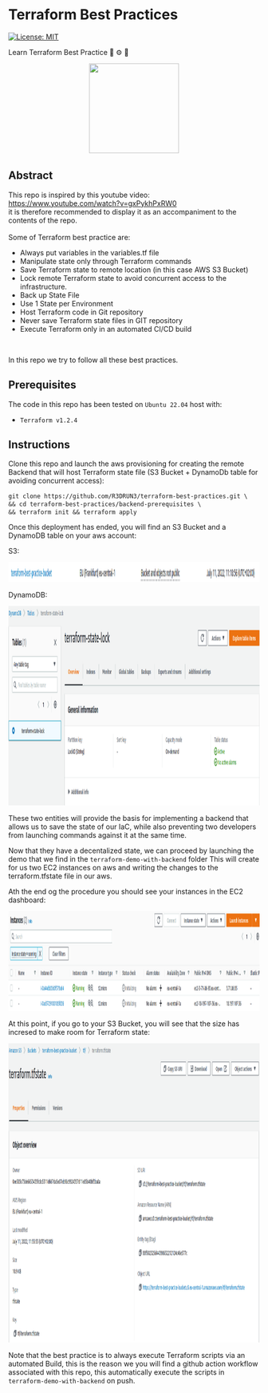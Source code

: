 # Terraform Best Practices
[![License: MIT](https://img.shields.io/badge/License-MIT-yellow.svg)](https://opensource.org/licenses/MIT)

Learn Terraform Best Practice 🤖 ⚙️ 🔧

<p align="center"><img width="180" height="180" src="https://github.com/yurijserrano/Github-Profile-Readme-Logos/blob/master/cloud/terraform.png"></p>

## Abstract
This repo is inspired by this youtube video: https://www.youtube.com/watch?v=gxPykhPxRW0
<br>
it is therefore recommended to display it as an accompaniment to the contents of the repo.
<br>
<br>
Some of Terraform best practice are:

- Always put variables in the variables.tf file
- Manipulate state only through Terraform commands
- Save Terraform state to remote location (in this case AWS S3 Bucket)
- Lock remote Terraform state to avoid concurrent access to the infrastructure.
- Back up State File
- Use 1 State per Environment
- Host Terraform code in Git repository
- Never save Terraform state files in GIT repository
- Execute Terraform only in an automated CI/CD build

<br>

In this repo we try to follow all these best practices.



## Prerequisites
The code in this repo has been tested on `Ubuntu 22.04` host with:

- `Terraform v1.2.4`

## Instructions
Clone this repo and launch the aws provisioning for creating the remote Backend that will host Terraform state file (S3 Bucket + DynamoDb table for avoiding concurrent access):

```console
git clone https://github.com/R3DRUN3/terraform-best-practices.git \
&& cd terraform-best-practices/backend-prerequisites \
&& terraform init && terraform apply
```

Once this deployment has ended, you will find an S3 Bucket and a DynamoDB table on your aws account:

S3:
<p align="left">
  <img width="1200" height="40" src="./images/tf-state-s3-bucket.png">
</p>

DynamoDB:
<p align="left">
  <img width="1200" height="400" src="./images/tf-state-dynamodb-lock-table.png">
</p>

These two entities will provide the basis for implementing a backend that allows us to save the state of our IaC, while also preventing two developers from launching commands against it at the same time.

Now that they have a decentalized state, we can proceed by launching the demo that we find in the `terraform-demo-with-backend` folder
This will create for us two EC2 instances on aws and writing the changes to the terraform.tfstate file in our aws.

Ath the end og the procedure you should see your instances in the EC2 dashboard:

<p align="left">
  <img width="1200" height="200" src="./images/tf-demo-ec2-instances.png">
</p>

At this point, if you go to your S3 Bucket, you will see that the size has incresed to make room for Terraform state:

<p align="left">
  <img width="1200" height="600" src="./images/tf-state-s3-bucket-full.png">
</p>

Note that the best practice is to always execute Terraform scripts via an automated Build, this is the reason we you will find a github action workflow associated with this repo, this automatically execute the scripts in `terraform-demo-with-backend` on push.

